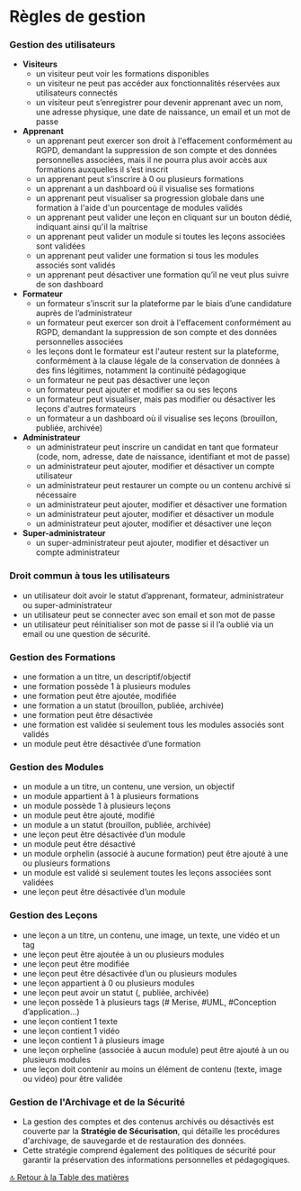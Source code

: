 # Règles de gestion

### Gestion des utilisateurs

- **Visiteurs**
  - un visiteur peut voir les formations disponibles
  - un visiteur ne peut pas accéder aux fonctionnalités réservées aux utilisateurs connectés
  - un visiteur peut s’enregistrer pour devenir apprenant avec un nom, une adresse physique, une date de naissance, un email et un mot de passe
- **Apprenant**
  - un apprenant peut exercer son droit à l'effacement conformément au RGPD, demandant la suppression de son compte et des données personnelles associées, mais il ne pourra plus avoir accès aux formations auxquelles il s’est inscrit
  - un apprenant peut s’inscrire à 0 ou plusieurs formations
  - un apprenant a un dashboard où il visualise ses formations
  - un apprenant peut visualiser sa progression globale dans une formation à l'aide d'un pourcentage de modules validés
  - un apprenant peut valider une leçon en cliquant sur un bouton dédié, indiquant ainsi qu'il la maîtrise
  - un apprenant peut valider un module si toutes les leçons associées sont validées
  - un apprenant peut valider une formation si tous les modules associés sont validés
  - un apprenant peut désactiver une formation qu’il ne veut plus suivre de son dashboard
- **Formateur**
  - un formateur s’inscrit sur la plateforme par le biais d’une candidature auprès de l’administrateur
  - un formateur peut exercer son droit à l'effacement conformément au RGPD, demandant la suppression de son compte et des données personnelles associées
  - les leçons dont le formateur est l'auteur restent sur la plateforme, conformément à la clause légale de la conservation de données à des fins légitimes, notamment la continuité pédagogique
  - un formateur ne peut pas désactiver une leçon
  - un formateur peut ajouter et modifier sa ou ses leçons
  - un formateur peut visualiser, mais pas modifier ou désactiver les leçons d'autres formateurs
  - un formateur a un dashboard où il visualise ses leçons (brouillon, publiée, archivée)
- **Administrateur**
  - un administrateur peut inscrire un candidat en tant que formateur (code, nom, adresse, date de naissance, identifiant et mot de passe)
  - un administrateur peut ajouter, modifier et désactiver un compte utilisateur
  - un administrateur peut restaurer un compte ou un contenu archivé si nécessaire
  - un administrateur peut ajouter, modifier et désactiver une formation
  - un administrateur peut ajouter, modifier et désactiver un module
  - un administrateur peut ajouter, modifier et désactiver une leçon
- **Super-administrateur**
  - un super-administrateur peut ajouter, modifier et désactiver un compte administrateur

### Droit commun à tous les utilisateurs

- un utilisateur doit avoir le statut d’apprenant, formateur, administrateur ou super-administrateur
- un utilisateur peut se connecter avec son email et son mot de passe
- un utilisateur peut réinitialiser son mot de passe si il l’a oublié via un email ou une question de sécurité.

### Gestion des Formations

- une formation a un titre, un descriptif/objectif
- une formation possède 1 à plusieurs modules
- une formation peut être ajoutée, modifiée
- une formation a un statut (brouillon, publiée, archivée)
- une formation peut être désactivée
- une formation est validée si seulement tous les modules associés sont validés
- un module peut être désactivée d’une formation

### Gestion des Modules

- un module a un titre, un contenu, une version, un objectif
- un module appartient à 1 à plusieurs formations
- un module possède 1 à plusieurs leçons
- un module peut être ajouté, modifié
- un module a un statut (brouillon, publiée, archivée)
- une leçon peut être désactivée d’un module
- un module peut être désactivé
- un module orphelin (associé à aucune formation) peut être ajouté à une ou plusieurs formations
- un module est validé si seulement toutes les leçons associées sont validées
- une leçon peut être désactivée d’un module

### Gestion des Leçons

- une leçon a un titre, un contenu, une image, un texte, une vidéo et un tag
- une leçon peut être ajoutée à un ou plusieurs modules
- une leçon peut être modifiée
- une leçon peut être désactivée d’un ou plusieurs modules
- une leçon appartient à 0 ou plusieurs modules
- une leçon peut avoir un statut (, publiée, archivée)
- une leçon possède 1 à plusieurs tags (# Merise, #UML, #Conception d’application…)
- une leçon contient 1 texte
- une leçon contient 1 vidéo
- une leçon contient 1 à plusieurs image
- une leçon orpheline (associée à aucun module) peut être ajouté à un ou plusieurs modules
- une leçon doit contenir au moins un élément de contenu (texte, image ou vidéo) pour être validée

### **Gestion de l'Archivage et de la Sécurité**

- La gestion des comptes et des contenus archivés ou désactivés est couverte par la **Stratégie de Sécurisation**, qui détaille les procédures d'archivage, de sauvegarde et de restauration des données.
- Cette stratégie comprend également des politiques de sécurité pour garantir la préservation des informations personnelles et pédagogiques.

[🔝 Retour à la Table des matières](../README.md#table-des-matieres)
